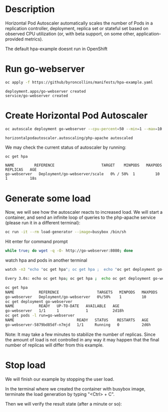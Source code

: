 # Description

Horizontal Pod Autoscaler automatically scales the number of Pods in a replication controller, deployment, replica set or stateful set based on observed CPU utilization (or, with beta support, on some other, application-provided metrics).

The default hpa-example doesnt run in OpenShift


# Run go-webserver

```bash
oc apply -f https://github/byroncollins/manifests/hpa-example.yaml
```

```
deployment.apps/go-webserver created
service/go-webserver created
```

# Create Horizontal Pod Autoscaler

```bash
oc autoscale deployment go-webserver --cpu-percent=50 --min=1 --max=10
```
```
horizontalpodautoscaler.autoscaling/php-apache autoscaled
```

We may check the current status of autoscaler by running:

```bash
oc get hpa
```

```
NAME         REFERENCE                     TARGET    MINPODS   MAXPODS   REPLICAS   AGE
go-webserver   Deployment/go-webserver/scale   0% / 50%  1         10        1          18s
```


# Generate some load

Now, we will see how the autoscaler reacts to increased load. We will start a container, and send an infinite loop of queries to the php-apache service (please run it in a different terminal):


```bash
oc run -it --rm load-generator --image=busybox /bin/sh
```

Hit enter for command prompt

```bash
while true; do wget -q -O- http://go-webserver:8080; done
```

watch hpa and pods in another terminal

```bash
watch -n3 "echo "oc get hpa"; oc get hpa ;  echo "oc get deployment go-webserver" ;oc get deployment go-webserver ; echo "oc get pods -l run=go-webserver" ; oc get pods -l run=go-webserver"
```

```bash
Every 3.0s: echo oc get hpa; oc get hpa ;  echo oc get deployment go-webserver ;oc get de...  byroncserver: Sat Oct  3 15:57:20 2020

oc get hpa
NAME           REFERENCE                 TARGETS   MINPODS   MAXPODS   REPLICAS   AGE
go-webserver   Deployment/go-webserver   0%/50%    1         10        1          2d18h
oc get deployment go-webserver
NAME           READY   UP-TO-DATE   AVAILABLE   AGE
go-webserver   1/1     1            1           2d18h
oc get pods -l run=go-webserver
NAME                            READY   STATUS    RESTARTS   AGE
go-webserver-5879bd85df-n7mjd   1/1     Running   0          2d6h
```

Note: It may take a few minutes to stabilize the number of replicas. Since the amount of load is not controlled in any way it may happen that the final number of replicas will differ from this example.

# Stop load

We will finish our example by stopping the user load.

In the terminal where we created the container with busybox image, terminate the load generation by typing "\<Ctrl\> + C".

Then we will verify the result state (after a minute or so):

